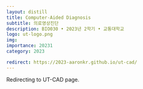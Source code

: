 ```yaml
---
layout: distill
title: Computer-Aided Diagnosis
subtitle: 의료영상진단
description: BIO030 • 2023년 2학기 • 교통대학교
logo: ut-logo.png
img:
importance: 20231
category: 2023

redirect: https://2023-aaronkr.github.io/ut-cad/
---
```


Redirecting to UT-CAD page.
